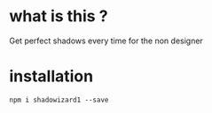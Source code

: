 # what is this ?
Get perfect shadows every time for the non designer

# installation

`npm i shadowizard1 --save`
